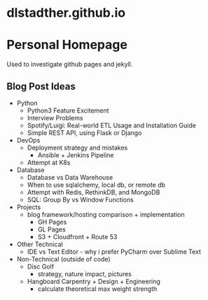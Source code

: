 # dlstadther.github.io

# Personal Homepage

Used to investigate github pages and jekyll.


## Blog Post Ideas
* Python
    * Python3 Feature Excitement
    * Interview Problems
    * Spotify/Luigi: Real-world ETL Usage and Installation Guide
    * Simple REST API, using Flask or Django
* DevOps
    * Deployment strategy and mistakes
        * Ansible + Jenkins Pipeline
    * Attempt at K8s
* Database
    * Database vs Data Warehouse
    * When to use sqlalchemy, local db, or remote db
    * Attempt with Redis, RethinkDB, and MongoDB
    * SQL: Group By vs Window Functions
* Projects
    * blog framework/hosting comparison + implementation
        * GH Pages
        * GL Pages
        * S3 + Cloudfront + Route 53
* Other Technical
    * IDE vs Text Editor - why i prefer PyCharm over Sublime Text
* Non-Technical (outside of code)
    * Disc Golf
        * strategy, nature impact, pictures
    * Hangboard Carpentry + Design + Engineering
        * calculate theoretical max weight strength
